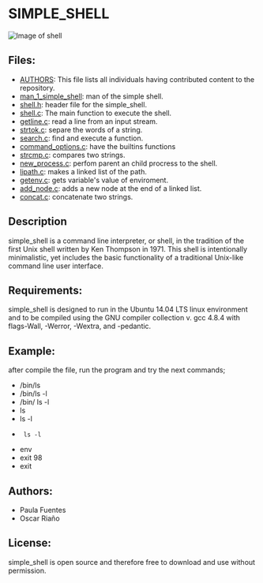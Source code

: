 # SIMPLE_SHELL

![Image of shell](https://www.google.com/url?sa=i&rct=j&q=&esrc=s&source=images&cd=&ved=2ahUKEwiavpe96obmAhWRtVkKHckSCAoQjRx6BAgBEAQ&url=http%3A%2F%2Fwww.mangadaku.com%2F&psig=AOvVaw31r4tz95sxHGZo_vbWT4Z2&ust=1574821781104449)

## Files:
* [AUTHORS](https://github.com/OscarDRT/simple_shell/blob/master/AUTHORS): This file lists all individuals having contributed content to the repository.
* [man_1_simple_shell](https://github.com/OscarDRT/simple_shell/blob/master/man_1_simple_shell): man of the simple shell.
* [shell.h](https://github.com/OscarDRT/simple_shell/blob/master/shell.h): header file for the simple_shell.
* [shell.c](https://github.com/OscarDRT/simple_shell/blob/master/shell.c): The main function to execute the shell.
* [getline.c](https://github.com/OscarDRT/simple_shell/blob/master/getline.c): read a line from an input stream.
* [strtok.c](https://github.com/OscarDRT/simple_shell/blob/master/strtok.c): separe the words of a string.
* [search.c](https://github.com/OscarDRT/simple_shell/blob/master/search.c): find and execute a function.
* [command_options.c](https://github.com/OscarDRT/simple_shell/blob/master/command_options.c): have the builtins functions
* [strcmp.c](https://github.com/OscarDRT/simple_shell/blob/master/strcmp.c): compares two strings.
* [new_process.c](https://github.com/OscarDRT/simple_shell/blob/master/new_process.c): perfom parent an child procress to the shell.
* [lipath.c](https://github.com/OscarDRT/simple_shell/blob/master/lipath.c): makes a linked list of the path.
* [getenv.c](https://github.com/OscarDRT/simple_shell/blob/master/getenv.c): gets variable's value of enviroment.
* [add_node.c](https://github.com/OscarDRT/simple_shell/blob/master/add_node.c): adds a new node at the end of a linked list.
* [concat.c](https://github.com/OscarDRT/simple_shell/blob/master/concat.c): concatenate two strings.

## Description
simple_shell is a command line interpreter, or shell, in the tradition of the first Unix shell written by Ken Thompson in 1971. This shell is intentionally minimalistic, yet includes the basic functionality of a traditional Unix-like command line user interface.

## Requirements:
simple_shell is designed to run in the Ubuntu 14.04 LTS linux environment and to be compiled using the GNU compiler collection v. gcc 4.8.4 with flags-Wall, -Werror, -Wextra, and -pedantic.

## Example:
after compile the file, run the program and try the next commands;
- /bin/ls
- /bin/ls -l
- /bin/    ls -l
- ls
- ls -l
-      ls -l
- env
- exit 98
- exit

## Authors:
- Paula Fuentes
- Oscar Riaño

## License:
simple_shell is open source and therefore free to download and use without permission.
